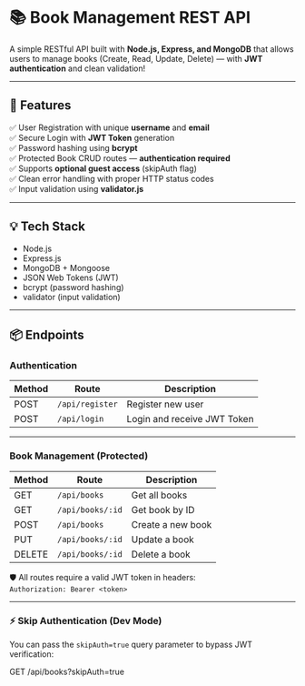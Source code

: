 # 📚 Book Management REST API

A simple RESTful API built with **Node.js, Express, and MongoDB** that allows users to manage books (Create, Read, Update, Delete) — with **JWT authentication** and clean validation!

---

## 🚀 Features

✅ User Registration with unique **username** and **email**  
✅ Secure Login with **JWT Token** generation  
✅ Password hashing using **bcrypt**  
✅ Protected Book CRUD routes — **authentication required**  
✅ Supports **optional guest access** (skipAuth flag)  
✅ Clean error handling with proper HTTP status codes  
✅ Input validation using **validator.js**  

---

## 💡 Tech Stack

- Node.js
- Express.js
- MongoDB + Mongoose
- JSON Web Tokens (JWT)
- bcrypt (password hashing)
- validator (input validation)

---

## 📦 Endpoints

### Authentication

| Method | Route              | Description                  |
|--------|---------------------|-------------------------------|
| POST   | `/api/register`     | Register new user            |
| POST   | `/api/login`        | Login and receive JWT Token  |

---

### Book Management (Protected)

| Method | Route                   | Description          |
|--------|--------------------------|-----------------------|
| GET    | `/api/books`             | Get all books         |
| GET    | `/api/books/:id`         | Get book by ID        |
| POST   | `/api/books`             | Create a new book     |
| PUT    | `/api/books/:id`         | Update a book         |
| DELETE | `/api/books/:id`         | Delete a book         |

🛡️ All routes require a valid JWT token in headers:  
`Authorization: Bearer <token>`

---

### ⚡ Skip Authentication (Dev Mode)

You can pass the `skipAuth=true` query parameter to bypass JWT verification:

GET /api/books?skipAuth=true
